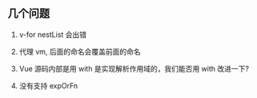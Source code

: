 
## 几个问题

1. v-for nestList 会出错

2. 代理 vm, 后面的命名会覆盖前面的命名

3. Vue 源码内部是用 with 是实现解析作用域的，我们能否用 with 改进一下?

4. 没有支持 expOrFn
